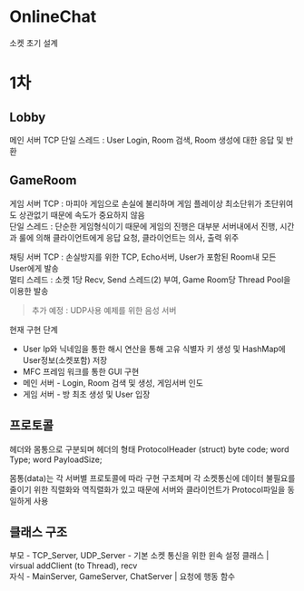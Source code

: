# OnlineChat
소켓 초기 설계

# 1차

## Lobby
메인 서버 TCP
단일 스레드 : User Login, Room 검색, Room 생성에 대한 응답 및 반환

## GameRoom
게임 서버 TCP : 마피아 게임으로 손실에 불리하며 게임 플레이상 최소단위가 초단위여도 상관없기 때문에 속도가 중요하지 않음   
단일 스레드 : 단순한 게임형식이기 때문에 게임의 진행은 대부분 서버내에서 진행, 시간과 룰에 의해 클라이언트에게 응답 요청, 클라이언트는 의사, 출력 위주   

채팅 서버 TCP : 손실방지를 위한 TCP, Echo서버, User가 포함된 Room내 모든 User에게 발송   
멀티 스레드 : 소켓 1당 Recv, Send 스레드(2) 부여, Game Room당 Thread Pool을 이용한 발송   

>추가 예정 : UDP사용 예제를 위한 음성 서버

현재 구현 단계
- User Ip와 닉네임을 통한 해시 연산을 통해 고유 식별자 키 생성 및 HashMap에 User정보(소켓포함) 저장
- MFC 프레임 워크를 통한 GUI 구현
- 메인 서버 - Login, Room 검색 및 생성, 게임서버 인도
- 게임 서버 - 방 최초 생성 및 User 입장

## 프로토콜
헤더와 몸통으로 구분되며 헤더의 형태
ProtocolHeader (struct)
byte code; word Type; word PayloadSize;

몸통(data)는 각 서버별 프로토콜에 따라 구현
구조체며 각 소켓통신에 데이터 불필요를 줄이기 위한 직렬화와 역직렬화가 있고 때문에 서버와 클라이언트가 Protocol파일을 동일하게 사용

## 클래스 구조
부모 - TCP_Server, UDP_Server - 기본 소켓 통신을 위한 윈속 설정 클래스 | virsual addClient (to Thread), recv    
자식 - MainServer, GameServer, ChatServer | 요청에 행동 함수
